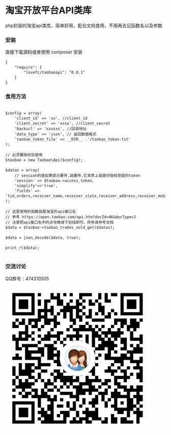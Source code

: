 # 淘宝开放平台API类库

php封装的淘宝api类库，简单好用，配合文档食用，不用再去记函数名以及参数


### 安装

直接下载源码或者使用 composer 安装

````
{
    "require": {
        "lovefc/taobaoapi": "0.0.1"
    }		
}
````

### 食用方法

````

$config = array(
    'client_id' => 'xx', //client_id
	'client_secret' => 'xxxx', //client_secret
	'backurl' => 'xxxxxx', //回调地址
	'data_type' => 'json', // 返回数据格式
	'taobao_token_file' => __DIR__ .'/taobao_token.txt'
);

// 必须要授权后使用
$taobao = new Taobao\Api($config);

$datas = array(
    // session的值如果提示要传,就要传,它本质上就是你授权获取的token
    'session' => $taobao->access_token,
    'simplify'=>'true',
    'fields' => 'tid,orders,receiver_name,receiver_state,receiver_address,receiver_mobile,receiver_phone,shop_pick,buyer_nick,receiver_town,o2o_shop_name'
);

// 这里使用的函数就是淘宝的api接口名
// 参考 https://open.taobao.com/api.htm?docId=46&docType=2
// 注意把api接口名中的点号换成下划线即可，传参请参考文档
$data = $taobao->taobao_trades_sold_get($datas);

$data = json_decode($data, true);

print_r($data);


````

### 交流讨论

QQ群号：474310505

![avatar](/qq.png)
